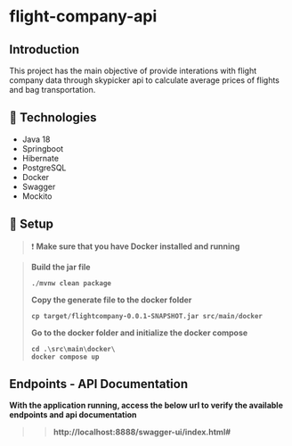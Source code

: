 # flight-company-api

## Introduction

This project has the main objective of provide interations with flight company data through skypicker api to calculate average prices of flights and bag transportation.

## 🔧 Technologies

- Java 18
- Springboot
- Hibernate
- PostgreSQL
- Docker
- Swagger
- Mockito

## 🚀 Setup

> ❗ <b> Make sure that you have Docker installed and running

><b>Build the jar file</b>
>```
>./mvnw clean package
>```
><b>Copy the generate file to the docker folder</b>
>```
>cp target/flightcompany-0.0.1-SNAPSHOT.jar src/main/docker
>```
><b>Go to the docker folder and initialize the docker compose</b>
>```
>cd .\src\main\docker\
>docker compose up
>```

## Endpoints - API Documentation

With the application running, access the below url to verify the available endpoints and api documentation

>
>> http://localhost:8888/swagger-ui/index.html#